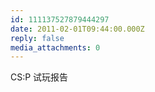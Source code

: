 ```yaml
---
id: 111137527879444297
date: 2011-02-01T09:44:00.000Z
reply: false
media_attachments: 0
---
```


CS:P 试玩报告 ​​​​

